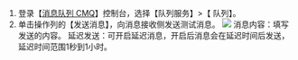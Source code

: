 1. 登录【[消息队列 CMQ](https://console.cloud.tencent.com/mq/index?rid=1)】控制台，选择【队列服务】>【 队列】。
2. 单击操作列的【发送消息】，向消息接收侧发送测试消息。
![](https://main.qcloudimg.com/raw/06af0450420c95823f0a69f2e1bdd0c4.png)
消息内容：填写发送的内容。
延迟发送：可开启延迟消息，开启后消息会在延迟时间后发送，延迟时间范围1秒到1小时。
